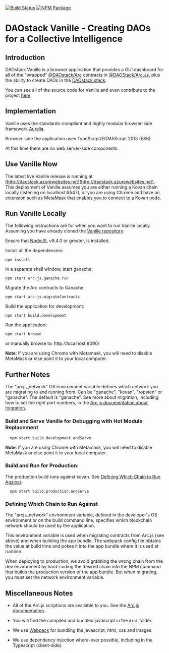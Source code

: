 [![Build Status](https://api.travis-ci.org/daostack/vanille.svg?branch=master)](https://travis-ci.org/daostack/vanille)
[![NPM Package](https://img.shields.io/npm/v/daostack/vanille.svg?style=flat-square)](https://www.npmjs.org/package/@daostack/vanille)

# DAOstack Vanille - Creating DAOs for a Collective Intelligence

## Introduction

DAOstack Vanille is a browser application that provides a GUI dashboard for all of the "wrapped" [@DAOstack/Arc](https://github.com/daostack/arc.js) contracts in [@DAOStack/Arc.Js](https://github.com/daostack/arc.js), plus the ability to create DAOs in the [DAOstack stack](https://daostack.io).

You can see all of the source code for Vanille and even contribute to the project [here](https://github.com/daostack/vanille).

## Implementation
Vanille uses the standards-compliant and highly modular browser-side framework [Aurelia](http://aurelia.io).

Browser-side the application uses TypeScript/ECMAScript 2015 (ES6).

At this time there are no web server-side components.

## Use Vanille Now

The latest live Vanille release is running at [http://daostack.azurewebsites.net](http://daostack.azurewebsites.net). This deployment of Vanille assumes you are either running a Kovan chain locally (listening on localhost:8547), or you are using Chrome and have an extension such as MetaMask that enables you to connect to a Kovan node.

## Run Vanille Locally

The following instructions are for when you want to run Vanille locally.  Assuming you have already cloned the [Vanille repository](https://github.com/daostack/vanille):

Ensure that [NodeJS](https://nodejs.org/), v9.4.0 or greater, is installed.

Install all the dependencies:

```shell
npm install
```

In a separate shell window, start ganache:

```script
npm start arc-js.ganache.run
```

Migrate the Arc contracts to Ganache:

```script
npm start arc-js.migrateContracts
```

Build the application for development:

```script
npm start build.development
```

Run the application:

```shell
npm start browse
```

or manually browse to: http://localhost:8090/

**Note**: If you are using Chrome with Metamask, you will need to disable MetaMask or else point it to your local computer.

## Further Notes

The "arcjs_network" OS environment variable defines which network you are migrating to and running from.  Can be "ganache", "kovan", "ropsten" or "ganache".  The default is "ganache".  See more about migration, including how to set the right port numbers, in the [Arc.js documentation about migration](https://daostack.github.io/arc.js/Migration/).

### Build and Serve Vanille for Debugging with Hot Module Replacement

```shell
  npm start build.development.andServe
```

**Note**: If you are using Chrome with Metamask, you will need to disable MetaMask or else point it to your local computer.

### Build and Run for Production:

The production build runs against kovan. See [Defining Which Chain to Run Against](README#whichChain).

```shell
  npm start build.production.andServe
```

<a name="whichChain"></a>
### Defining Which Chain to Run Against

The "arcjs_network" environment variable, defined in the developer's OS environment or on the build command line, specifies which blockchain network should be used by the application.

This environment variable is used when migrating contracts from Arc.js (see above) and when building the app bundle. The webpack config file obtains the value at build time and pokes it into the app bundle where it is used at runtime.

When deploying to production, we avoid grabbing the wrong chain from the dev environment by hard-coding the desired chain into the NPM command that builds the production version of the app bundle.  But when migrating, you must set the network environment variable.

## Miscellaneous Notes

- All of the Arc.js scriptions are available to you. See the [Arc.js documentation](https://daostack.github.io/arc.js/Scripts).

- You will find the compiled and bundled javascript in the `dist` folder.

- We use [Webpack](https://webpack.js.org/) for bundling the javascript, html, css and images.

- We use dependency injection where-ever possible, including in the Typescript (client-side).
